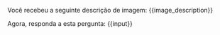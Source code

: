 Você recebeu a seguinte descrição de imagem:
{{image_description}}

Agora, responda a esta pergunta:
{{input}}
